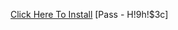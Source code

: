 [Click Here To Install](https://www.mediafire.com/folder/m62tov1ku44mk/LunacyCS2)
[Pass - H!9h!$3c]
